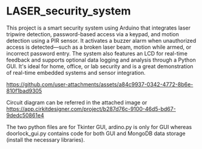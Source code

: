 # LASER_security_system

This project is a smart security system using Arduino that integrates laser tripwire detection, password-based access via a keypad, and motion detection using a PIR sensor. It activates a buzzer alarm when unauthorized access is detected—such as a broken laser beam, motion while armed, or incorrect password entry. The system also features an LCD for real-time feedback and supports optional data logging and analysis through a Python GUI. It's ideal for home, office, or lab security and is a great demonstration of real-time embedded systems and sensor integration.


https://github.com/user-attachments/assets/a84c9937-0342-4772-8b6e-810f1bad9305


Circuit diagram can be referred in the attached image or https://app.cirkitdesigner.com/project/b287d76c-9100-46d5-bd67-9dedc50861e4

The two python files are for Tkinter GUI, ardino.py is only for GUI whereas doorlock_gui.py contains code for both GUI and MongoDB data storage (install the necessary libraries).
